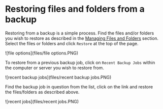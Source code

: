 # Restoring files and folders from a backup

Restoring from a backup is a simple process.  Find the files and/or folders you wish to restore as described in the [Managing Files and Folders](link) section.  Select the files or folders and click `Restore` at the top of the page.

![file options](files/file options.PNG)


To restore from a previous backup job, click on `Recent Backup Jobs` within the computer or server you wish to restore from. 

![recent backup jobs](files/recent backup jobs.PNG)

Find the backup job in question from the list, click on the link and restore the files/folders as described above.

![recent jobs](files/recent jobs.PNG)
